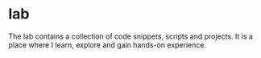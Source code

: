 # lab
The lab contains a collection of code snippets, scripts and projects. It is a place where I learn, explore and gain hands-on experience.
